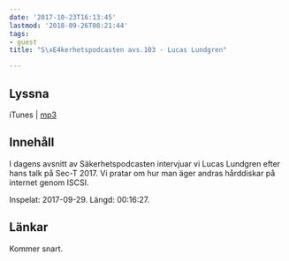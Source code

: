 ```yaml
---
date: '2017-10-23T16:13:45'
lastmod: '2018-09-26T08:21:44'
tags:
- guest
title: "S\xE4kerhetspodcasten avs.103 - Lucas Lundgren"

---
```

## Lyssna

iTunes \| [mp3](http://traffic.libsyn.com/sakerhetspodcasten/SEC-T_2017_Lucas_Lundgren.mp3)

## Innehåll

I dagens avsnitt av Säkerhetspodcasten intervjuar vi Lucas Lundgren efter hans talk
på Sec-T 2017. Vi pratar om hur man äger andras hårddiskar på internet genom ISCSI.

Inspelat: 2017-09-29. Längd: 00:16:27.

## Länkar

Kommer snart.

